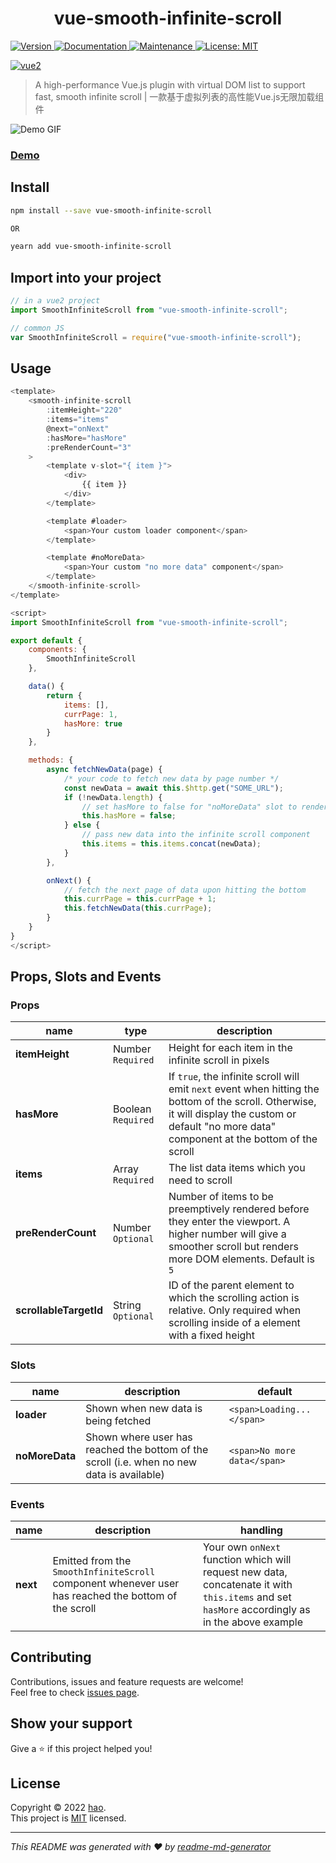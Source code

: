 <h1 align="center">vue-smooth-infinite-scroll</h1>
<p>
  <a href="https://www.npmjs.com/package/vue-smooth-infinite-scroll" target="_blank">
    <img alt="Version" src="https://img.shields.io/npm/v/vue-smooth-infinite-scroll.svg">
  </a>
  <a href="https://github.com/Haotian9850/vue-smooth-infinite-scroll#readme" target="_blank">
    <img alt="Documentation" src="https://img.shields.io/badge/documentation-yes-brightgreen.svg" />
  </a>
  <a href="https://github.com/Haotian9850/vue-smooth-infinite-scroll/graphs/commit-activity" target="_blank">
    <img alt="Maintenance" src="https://img.shields.io/badge/Maintained%3F-yes-green.svg" />
  </a>
  <a href="https://github.com/Haotian9850/vue-smooth-infinite-scroll/blob/main/license" target="_blank">
    <img alt="License: MIT" src="https://img.shields.io/github/license/Haotian9850/vue-smooth-infinite-scroll" />
  </a>
</p>

[![vue2](https://img.shields.io/badge/vue-2.x-brightgreen.svg)](https://vuejs.org/)

> A high-performance Vue.js plugin with virtual DOM list to support fast, smooth infinite scroll | 一款基于虚拟列表的高性能Vue.js无限加载组件

![Demo GIF](https://github.com/Haotian9850/vue-smooth-infinite-scroll/blob/main/gif/vue-smooth-infinite-scroll_demo_compressed.gif)

### [Demo](https://github.com/Haotian9850/vue-smooth-infinite-scroll/blob/main/gif/vue-smooth-infinite-scroll_demo_compressed.gif)

## Install
```sh
npm install --save vue-smooth-infinite-scroll

OR 

yearn add vue-smooth-infinite-scroll
```

## Import into your project 
```js
// in a vue2 project
import SmoothInfiniteScroll from "vue-smooth-infinite-scroll";

// common JS
var SmoothInfiniteScroll = require("vue-smooth-infinite-scroll");
```

## Usage
```js
<template>
    <smooth-infinite-scroll
        :itemHeight="220"
        :items="items"
        @next="onNext"
        :hasMore="hasMore"
        :preRenderCount="3"
    >
        <template v-slot="{ item }">
            <div>
                {{ item }}
            </div>
        </template>

        <template #loader>
            <span>Your custom loader component</span>
        </template>

        <template #noMoreData>
            <span>Your custom "no more data" component</span>
        </template>
    </smooth-infinite-scroll>
</template>

<script>
import SmoothInfiniteScroll from "vue-smooth-infinite-scroll";

export default {
    components: {
        SmoothInfiniteScroll
    },

    data() {
        return {
            items: [],
            currPage: 1,
            hasMore: true
        }
    },

    methods: {
        async fetchNewData(page) {
            /* your code to fetch new data by page number */
            const newData = await this.$http.get("SOME_URL");
            if (!newData.length) {
                // set hasMore to false for "noMoreData" slot to render
                this.hasMore = false;
            } else {
                // pass new data into the infinite scroll component
                this.items = this.items.concat(newData);
            }
        },

        onNext() {
            // fetch the next page of data upon hitting the bottom
            this.currPage = this.currPage + 1;
            this.fetchNewData(this.currPage);
        }
    }
}
</script>
```
## Props, Slots and Events
### Props
| name                           | type                 | description                                                                                                                                                                                                                                                                                                                                   |
| ------------------------------ | -------------------- | --------------------------------------------------------------------------------------------------------------------------------------------------------------------------------------------------------------------------------------------------------------------------------------------------------------------------------------------- |
| **itemHeight**                 | Number `Required`      | Height for each item in the infinite scroll in pixels |
| **hasMore**                    | Boolean `Required`     | If `true`, the infinite scroll will emit `next` event when hitting the bottom of the scroll. Otherwise, it will display the custom or default "no more data" component at the bottom of the scroll |
| **items**                      | Array `Required`       | The list data items which you need to scroll  |
| **preRenderCount**             | Number `Optional`      | Number of items to be preemptively rendered before they enter the viewport. A higher number will give a smoother scroll but renders more DOM elements. Default is `5`|
| **scrollableTargetId**         | String `Optional`      | ID of the parent element to which the scrolling action is relative. Only required when scrolling inside of a element with a fixed height |

### Slots
| name                           | description                 | default                                                                                                                                                                                                                                                                                                                                   |
| ------------------------------ | -------------------- | --------------------------------------------------------------------------------------------------------------------------------------------------------------------------------------------------------------------------------------------------------------------------------------------------------------------------------------------- |
| **loader**      | Shown when new data is being fetched | `<span>Loading...</span>` |
| **noMoreData**  | Shown where user has reached the bottom of the scroll (i.e. when no new data is available)     | `<span>No more data</span>` |

### Events
| name                           | description                 | handling                                                                                                                                                                                                                                                                                                                                   |
| ------------------------------ | -------------------- | --------------------------------------------------------------------------------------------------------------------------------------------------------------------------------------------------------------------------------------------------------------------------------------------------------------------------------------------- |
| **next**      | Emitted from the `SmoothInfiniteScroll` component whenever user has reached the bottom of the scroll  | Your own `onNext` function which will request new data, concatenate it with `this.items` and set `hasMore` accordingly as in the above example |

## Contributing

Contributions, issues and feature requests are welcome!<br />Feel free to check [issues page](https://github.com/Haotian9850/vue-smooth-infinite-scroll/issues). 

## Show your support
Give a ⭐️ if this project helped you!

## License

Copyright © 2022 [hao](https://github.com/Haotian9850).<br />
This project is [MIT](https://github.com/Haotian9850/vue-smooth-infinite-scroll/blob/main/LICENSE) licensed.

***
_This README was generated with ❤️ by [readme-md-generator](https://github.com/kefranabg/readme-md-generator)_